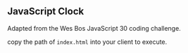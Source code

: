 ## JavaScript Clock

Adapted from the Wes Bos JavaScript 30 coding challenge.

copy the path of `index.html` into your client to execute.
